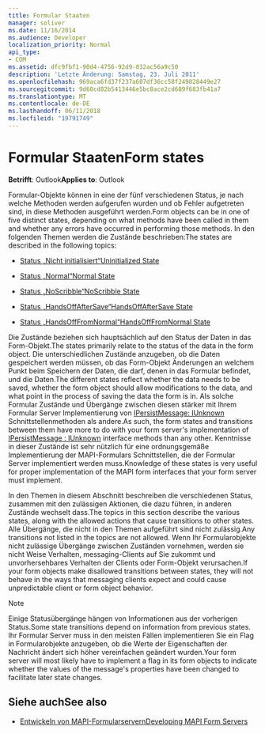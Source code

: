 ```yaml
---
title: Formular Staaten
manager: soliver
ms.date: 11/16/2014
ms.audience: Developer
localization_priority: Normal
api_type:
- COM
ms.assetid: dfc9fbf1-90d4-4756-92d9-032ac56a9c50
description: 'Letzte Änderung: Samstag, 23. Juli 2011'
ms.openlocfilehash: 969aca6fd37f237a607df36cc58f249828449e27
ms.sourcegitcommit: 9d60cd82b5413446e5bc8ace2cd689f683fb41a7
ms.translationtype: MT
ms.contentlocale: de-DE
ms.lasthandoff: 06/11/2018
ms.locfileid: "19791749"
---
```

# <a name="form-states"></a><span data-ttu-id="43d8a-103">Formular Staaten</span><span class="sxs-lookup"><span data-stu-id="43d8a-103">Form states</span></span>

<span data-ttu-id="43d8a-104">**Betrifft**: Outlook</span><span class="sxs-lookup"><span data-stu-id="43d8a-104">**Applies to**: Outlook</span></span> 
  
<span data-ttu-id="43d8a-105">Formular-Objekte können in eine der fünf verschiedenen Status, je nach welche Methoden werden aufgerufen wurden und ob Fehler aufgetreten sind, in diese Methoden ausgeführt werden.</span><span class="sxs-lookup"><span data-stu-id="43d8a-105">Form objects can be in one of five distinct states, depending on what methods have been called in them and whether any errors have occurred in performing those methods.</span></span> <span data-ttu-id="43d8a-106">In den folgenden Themen werden die Zustände beschrieben:</span><span class="sxs-lookup"><span data-stu-id="43d8a-106">The states are described in the following topics:</span></span>
  
- [<span data-ttu-id="43d8a-107">Status „Nicht initialisiert“</span><span class="sxs-lookup"><span data-stu-id="43d8a-107">Uninitialized State</span></span>](uninitialized-state.md)
    
- [<span data-ttu-id="43d8a-108">Status „Normal“</span><span class="sxs-lookup"><span data-stu-id="43d8a-108">Normal State</span></span>](normal-state.md)
    
- [<span data-ttu-id="43d8a-109">Status „NoScribble“</span><span class="sxs-lookup"><span data-stu-id="43d8a-109">NoScribble State</span></span>](noscribble-state.md)
    
- [<span data-ttu-id="43d8a-110">Status „HandsOffAfterSave“</span><span class="sxs-lookup"><span data-stu-id="43d8a-110">HandsOffAfterSave State</span></span>](handsoffaftersave-state.md)
    
- [<span data-ttu-id="43d8a-111">Status „HandsOffFromNormal“</span><span class="sxs-lookup"><span data-stu-id="43d8a-111">HandsOffFromNormal State</span></span>](handsofffromnormal-state.md)
    
<span data-ttu-id="43d8a-112">Die Zustände beziehen sich hauptsächlich auf den Status der Daten in das Form-Objekt.</span><span class="sxs-lookup"><span data-stu-id="43d8a-112">The states primarily relate to the status of the data in the form object.</span></span> <span data-ttu-id="43d8a-113">Die unterschiedlichen Zustände anzugeben, ob die Daten gespeichert werden müssen, ob das Form-Objekt Änderungen an welchem Punkt beim Speichern der Daten, die darf, denen in das Formular befindet, und die Daten.</span><span class="sxs-lookup"><span data-stu-id="43d8a-113">The different states reflect whether the data needs to be saved, whether the form object should allow modifications to the data, and what point in the process of saving the data the form is in.</span></span> <span data-ttu-id="43d8a-114">Als solche Formular Zustände und Übergänge zwischen diesen stärker mit Ihrem Formular Server Implementierung von [IPersistMessage: IUnknown](ipersistmessageiunknown.md) Schnittstellenmethoden als andere.</span><span class="sxs-lookup"><span data-stu-id="43d8a-114">As such, the form states and transitions between them have more to do with your form server's implementation of [IPersistMessage : IUnknown](ipersistmessageiunknown.md) interface methods than any other.</span></span> <span data-ttu-id="43d8a-115">Kenntnisse in dieser Zustände ist sehr nützlich für eine ordnungsgemäße Implementierung der MAPI-Formulars Schnittstellen, die der Formular Server implementiert werden muss.</span><span class="sxs-lookup"><span data-stu-id="43d8a-115">Knowledge of these states is very useful for proper implementation of the MAPI form interfaces that your form server must implement.</span></span> 
  
<span data-ttu-id="43d8a-116">In den Themen in diesem Abschnitt beschreiben die verschiedenen Status, zusammen mit den zulässigen Aktionen, die dazu führen, in anderen Zustände wechselt dass.</span><span class="sxs-lookup"><span data-stu-id="43d8a-116">The topics in this section describe the various states, along with the allowed actions that cause transitions to other states.</span></span> <span data-ttu-id="43d8a-117">Alle Übergänge, die nicht in den Themen aufgeführt sind nicht zulässig.</span><span class="sxs-lookup"><span data-stu-id="43d8a-117">Any transitions not listed in the topics are not allowed.</span></span> <span data-ttu-id="43d8a-118">Wenn Ihr Formularobjekte nicht zulässige Übergänge zwischen Zuständen vornehmen, werden sie nicht Weise Verhalten, messaging-Clients auf Sie zukommt und unvorhersehbares Verhalten der Clients oder Form-Objekt verursachen.</span><span class="sxs-lookup"><span data-stu-id="43d8a-118">If your form objects make disallowed transitions between states, they will not behave in the ways that messaging clients expect and could cause unpredictable client or form object behavior.</span></span>
  
> [!NOTE]
> <span data-ttu-id="43d8a-119">Einige Statusübergänge hängen von Informationen aus der vorherigen Status.</span><span class="sxs-lookup"><span data-stu-id="43d8a-119">Some state transitions depend on information from previous states.</span></span> <span data-ttu-id="43d8a-120">Ihr Formular Server muss in den meisten Fällen implementieren Sie ein Flag in Formularobjekte anzugeben, ob die Werte der Eigenschaften der Nachricht ändert sich höher vereinfachen geändert wurden.</span><span class="sxs-lookup"><span data-stu-id="43d8a-120">Your form server will most likely have to implement a flag in its form objects to indicate whether the values of the message's properties have been changed to facilitate later state changes.</span></span> 
  
## <a name="see-also"></a><span data-ttu-id="43d8a-121">Siehe auch</span><span class="sxs-lookup"><span data-stu-id="43d8a-121">See also</span></span>

- [<span data-ttu-id="43d8a-122">Entwickeln von MAPI-Formularservern</span><span class="sxs-lookup"><span data-stu-id="43d8a-122">Developing MAPI Form Servers</span></span>](developing-mapi-form-servers.md)

